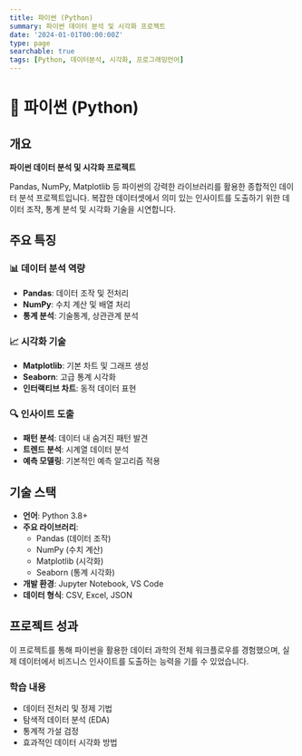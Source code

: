 ```yaml
---
title: 파이썬 (Python)
summary: 파이썬 데이터 분석 및 시각화 프로젝트
date: '2024-01-01T00:00:00Z'
type: page
searchable: true
tags: [Python, 데이터분석, 시각화, 프로그래밍언어]
---
```


<div class="justify-text">

# 🐍 파이썬 (Python)

## 개요
**파이썬 데이터 분석 및 시각화 프로젝트**

Pandas, NumPy, Matplotlib 등 파이썬의 강력한 라이브러리를 활용한 종합적인 데이터 분석 프로젝트입니다. 복잡한 데이터셋에서 의미 있는 인사이트를 도출하기 위한 데이터 조작, 통계 분석 및 시각화 기술을 시연합니다.

## 주요 특징

### 📊 데이터 분석 역량
- **Pandas**: 데이터 조작 및 전처리
- **NumPy**: 수치 계산 및 배열 처리
- **통계 분석**: 기술통계, 상관관계 분석

### 📈 시각화 기술
- **Matplotlib**: 기본 차트 및 그래프 생성
- **Seaborn**: 고급 통계 시각화
- **인터랙티브 차트**: 동적 데이터 표현

### 🔍 인사이트 도출
- **패턴 분석**: 데이터 내 숨겨진 패턴 발견
- **트렌드 분석**: 시계열 데이터 분석
- **예측 모델링**: 기본적인 예측 알고리즘 적용

## 기술 스택

- **언어**: Python 3.8+
- **주요 라이브러리**: 
  - Pandas (데이터 조작)
  - NumPy (수치 계산)
  - Matplotlib (시각화)
  - Seaborn (통계 시각화)
- **개발 환경**: Jupyter Notebook, VS Code
- **데이터 형식**: CSV, Excel, JSON

## 프로젝트 성과

이 프로젝트를 통해 파이썬을 활용한 데이터 과학의 전체 워크플로우를 경험했으며, 실제 데이터에서 비즈니스 인사이트를 도출하는 능력을 기를 수 있었습니다.

### 학습 내용
- 데이터 전처리 및 정제 기법
- 탐색적 데이터 분석 (EDA)
- 통계적 가설 검정
- 효과적인 데이터 시각화 방법

</div>
